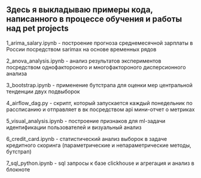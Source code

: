 ## Здесь я выкладываю примеры кода, написанного в процессе обучения и работы над pet projects

1_arima_salary.ipynb - построение прогноза среднемесячной зарплаты в России посредством sarimax на основе временных рядов

2_anova_analysis.ipynb - анализ результатов экспериментов посредством однофактороного и многофактороного дисперсионного анализа

3_bootstrap.ipynb - применение бутстрапа для оценки мер центральной тенденции двух подвыборок

4_airflow_dag.py - скрипт, который запускается каждый понедельник по рассписанию и отправляет в вк посредством api мини-отчет о метриках 

5_visual_analysis.ipynb - построение признаков для ml-задачи идентификации пользователей и визуальный анализ

6_credit_card.ipynb - статистический анализ выборок в задаче кредитного скоринга (параметрические и непараметрические методы, бутстрап)

7_sql_python.ipynb -  sql запросы к базе clickhouse и агрегация и анализ в блокноте
